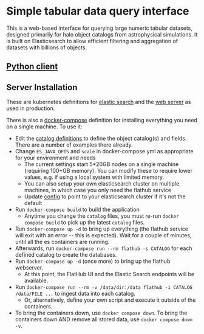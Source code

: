 # Simple tabular data query interface

This is a web-based interface for querying large numeric tabular datasets, designed primarily for halo object catalogs from astrophysical simulations.
It is built on Elasticsearch to allow efficient filtering and aggregation of datasets with billions of objects.

## [Python client](py/README.md)

## Server Installation

These are kubernetes definitions for [elastic search](k8s-es.yml) and the [web server](k8s.yml) as used in production.

There is also a [docker-compose](docker-compose.yml) definition for installing everything you need on a single machine.  To use it:

- Edit the [catalog definitions](catalogs) to define the object catalog(s) and fields.  There are a number of examples there already.
- Change `ES_JAVA_OPTS` and `scale` in docker-compose.yml as appropriate for your environment and needs
   - The current settings start 5\*20GB nodes on a single machine (requiring 100+GB memory). You can modify these to require lower values, e.g. if using a local system with limited memory.
   - You can also setup your own elasticsearch cluster on multiple machines, in which case you only need the flathub service
   - Update [config](config) to point to your elasticsearch cluster if it's not the default
- Run `docker-compose build` to build the application
   - Anytime you change the `catalog` files, you must re-run `docker compose build` to pick up the latest `catalog` files.
- Run `docker-compose up -d` to bring up everything (the flathub service will exit with an error -- this is expected). Wait for a couple of minutes, until all the es containers are running.
- Afterwards, run `docker-compose run --rm flathub -s CATALOG` for each defined catalog to create the databases.
- Run `docker-compose up -d` (once more) to bring up the flathub webserver.
   - At this point, the FlatHub UI and the Elastic Search endpoints will be available.
- Run `docker-compose run --rm -v /data/dir:/data flathub -i CATALOG /data/FILE ...` to ingest data into each catalog.
   - Or, alternatively, define your own script and execute it outside of the containers.
- To bring the containers down, use `docker compose down`. To bring the containers down AND remove all stored data, use `docker compose down -v`.
